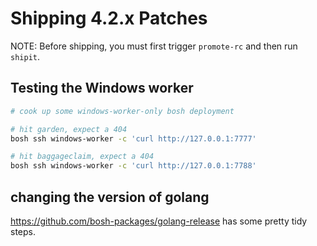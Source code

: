 # Shipping 4.2.x Patches

NOTE: Before shipping, you must first trigger `promote-rc` and then run `shipit`.

## Testing the Windows worker

```bash
# cook up some windows-worker-only bosh deployment

# hit garden, expect a 404
bosh ssh windows-worker -c 'curl http://127.0.0.1:7777'

# hit baggageclaim, expect a 404
bosh ssh windows-worker -c 'curl http://127.0.0.1:7788'
```

## changing the version of golang

https://github.com/bosh-packages/golang-release has some pretty tidy steps.
